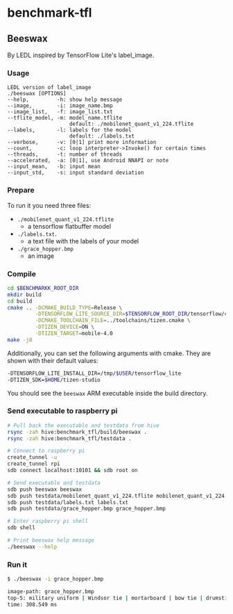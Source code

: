 # benchmark-tfl

## Beeswax
By LEDL inspired by TensorFlow Lite's label_image.

### Usage

```
LEDL version of label_image
./beeswax [OPTIONS]
--help,         -h: show help message
--image,        -i: image_name.bmp
--image_list,   -f: image_list.txt
--tflite_model, -m: model_name.tflite
                    default: ./mobilenet_quant_v1_224.tflite
--labels,       -l: labels for the model
                    default: ./labels.txt
--verbose,      -v: [0|1] print more information
--count,        -c: loop interpreter->Invoke() for certain times
--threads,      -t: number of threads
--accelerated,  -a: [0|1], use Android NNAPI or note
--input_mean,   -b: input mean
--input_std,    -s: input standard deviation
```

### Prepare

To run it you need three files:
- `./mobilenet_quant_v1_224.tflite`
    - a tensorflow flatbuffer model
- `./labels.txt`.
    - a text file with the labels of your model
- `./grace_hopper.bmp`
    - an image

### Compile

```sh
cd $BENCHMARKK_ROOT_DIR
mkdir build
cd build
cmake .. -DCMAKE_BUILD_TYPE=Release \
         -DTENSORFLOW_LITE_SOURCE_DIR=$TENSORFLOW_ROOT_DIR/tensorflow/contrib/lite \
         -DCMAKE_TOOLCHAIN_FILE=../toolchains/tizen.cmake \
         -DTIZEN_DEVICE=ON \
         -DTIZEN_TARGET=mobile-4.0
make -j8
```

Additionally, you can set the following arguments with cmake. They are shown with their default values:

```sh
-DTENSORFLOW_LITE_INSTALL_DIR=/tmp/$USER/tensorflow_lite
-DTIZEN_SDK=$HOME/tizen-studio
```

You should see the `beeswax` ARM executable inside the build directory.   

### Send executable to raspberry pi

```sh
# Pull back the executable and testdata from hive
rsync -zah hive:benchmark_tfl/build/beeswax .
rsync -zah hive:benchmark_tfl/testdata .

# Connect to raspberry pi
create_tunnel -u
create_tunnel rpi
sdb connect localhost:10101 && sdb root on

# Send executable and testdata
sdb push beeswax beeswax
sdb push testdata/mobilenet_quant_v1_224.tflite mobilenet_quant_v1_224.tflite
sdb push testdata/labels.txt labels.txt
sdb push testdata/grace_hopper.bmp grace_hopper.bmp

# Enter raspberry pi shell
sdb shell

# Print beeswax help message
./beeswax --help
```

### Run it

```sh
$ ./beeswax -i grace_hopper.bmp

image-path: grace_hopper.bmp
top-5: military uniform | Windsor tie | mortarboard | bow tie | drumstick
time: 308.549 ms
```